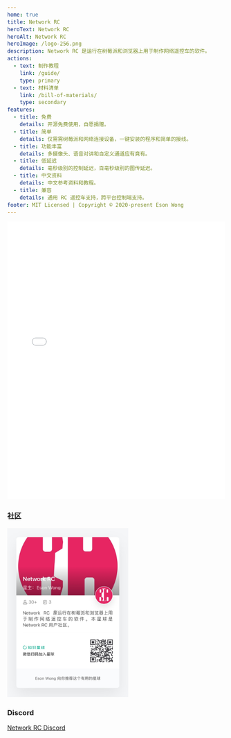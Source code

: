 ```yaml
---
home: true
title: Network RC
heroText: Network RC
heroAlt: Network RC
heroImage: /logo-256.png
description: Network RC 是运行在树莓派和浏览器上用于制作网络遥控车的软件。
actions:
  - text: 制作教程
    link: /guide/
    type: primary
  - text: 材料清单
    link: /bill-of-materials/
    type: secondary
features:
  - title: 免费
    details: 开源免费使用，自愿捐赠。
  - title: 简单
    details: 仅需需树莓派和网络连接设备，一键安装的程序和简单的接线。
  - title: 功能丰富
    details: 多摄像头、语音对讲和自定义通道应有竟有。
  - title: 低延迟
    details: 毫秒级别的控制延迟，百毫秒级别的图传延迟。
  - title: 中文资料
    details: 中文参考资料和教程。
  - title: 兼容
    details: 通用 RC 遥控车支持，跨平台控制端支持。
footer: MIT Licensed | Copyright © 2020-present Eson Wong
---
```


<iframe src="//player.bilibili.com/player.html?bvid=BV1p5411f7en&page=1&high_quality=1&as_wide=1" scrolling="no" border="0" frameborder="no" framespacing="0" allowfullscreen="true"  style="width: 100%; height: 640px;"> </iframe>

### 社区

<img src="./assets/community.jpg" style="width:280px" alt="Network RC 社群" />

### Discord

[Network RC Discord](https://discord.gg/mhHmHtmbZj)

<!-- ![控制端](./assets/ui-controller.png) -->
